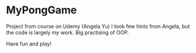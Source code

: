 # MyPongGame

Project from course on Udemy (Angela Yu) 
I took few hints from Angela, but the code is largely my work.
Big practising of OOP.

Have fun and play! 
